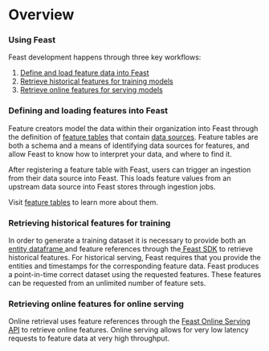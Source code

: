 # Overview

### Using Feast

Feast development happens through three key workflows:

1. [Define and load feature data into Feast](loading-data-into-feast.md)
2. [Retrieve historical features for training models](getting-training-features.md)
3. [Retrieve online features for serving models](getting-online-features.md)

### Defining and loading features into Feast

Feature creators model the data within their organization into Feast through the definition of [feature tables](../concepts/feature-tables.md) that contain [data sources](../concepts/sources.md). Feature tables are both a schema and a means of identifying data sources for features, and allow Feast to know how to interpret your data, and where to find it.

After registering a feature table with Feast, users can trigger an ingestion from their data source into Feast. This loads feature values from an upstream data source into Feast stores through ingestion jobs. 

Visit [feature tables](../concepts/feature-tables.md#overview) to learn more about them.

### Retrieving historical features for training

In order to generate a training dataset it is necessary to provide both an [entity dataframe ](../concepts/glossary.md#entity-dataframe)and feature references through the[ Feast SDK](https://api.docs.feast.dev/python/) to retrieve historical features. For historical serving, Feast requires that you provide the entities and timestamps for the corresponding feature data. Feast produces a point-in-time correct dataset using the requested features. These features can be requested from an unlimited number of feature sets.

### Retrieving online features for online serving

Online retrieval uses feature references through the [Feast Online Serving API](https://api.docs.feast.dev/grpc/feast.serving.pb.html) to retrieve online features. Online serving allows for very low latency requests to feature data at very high throughput.

